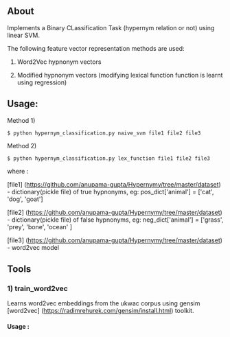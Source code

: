 ## About

Implements a Binary CLassification Task (hypernym relation or not) using linear SVM. 

The following feature vector representation methods are used:

1)  Word2Vec hypnonym vectors 

2)  Modified hypnonym vectors (modifying lexical function function is learnt using regression)

## Usage: 

Method 1)  

    $ python hypernym_classification.py naive_svm file1 file2 file3  

Method 2)
          
    $ python hypernym_classification.py lex_function file1 file2 file3

where :

[file1] (https://github.com/anupama-gupta/Hypernymy/tree/master/dataset) - dictionary(pickle file) of true hypnonyms,  eg: pos_dict['animal'] = ['cat', 'dog', 'goat']

[file2] (https://github.com/anupama-gupta/Hypernymy/tree/master/dataset) - dictionary(pickle file) of false hypnonyms, eg: neg_dict['animal'] = ['grass', 'prey', 'bone', 'ocean' ]

[file3] (https://github.com/anupama-gupta/Hypernymy/tree/master/dataset) - word2vec model 

## Tools

### 1) train_word2vec

Learns word2vec embeddings from the ukwac corpus using gensim [word2vec] (https://radimrehurek.com/gensim/install.html) toolkit.

#### Usage :




